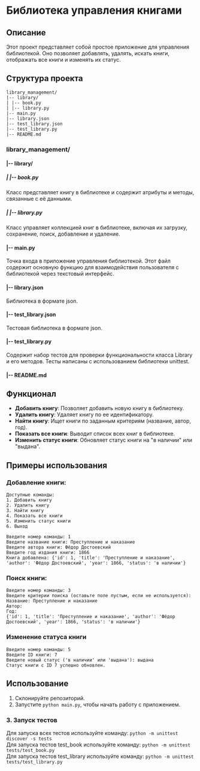 # Библиотека управления книгами

## Описание
Этот проект представляет собой простое приложение для управления библиотекой. Оно позволяет добавлять, удалять, искать книги, отображать все книги и изменять их статус.

## Структура проекта
    library_management/
    |-- library/ 
    | |-- book.py 
    | |-- library.py 
    |-- main.py
    |-- library.json 
    |-- test_library.json 
    |-- test_library.py 
    |-- README.md 
### library_management/ <br>
#### |-- library/ <br>
##### | |-- book.py <br> 
Класс представляет книгу в библиотеке и содержит атрибуты и методы, связанные с её данными.
<br>
##### | |-- library.py <br>
Класс управляет коллекцией книг в библиотеке, включая их загрузку, сохранение, поиск, добавление и удаление.
 <br>
#### |-- main.py <br>
Точка входа в приложение управления библиотекой. Этот файл содержит основную функцию для взаимодействия пользователя с библиотекой через текстовый интерфейс. 
 <br>
#### |-- library.json <br>
Библиотека в формате json.
#### |-- test_library.json <br>
Тестовая библиотека в формате json.
#### |-- test_library.py <br>
Cодержит набор тестов для проверки функциональности класса Library и его методов. Тесты написаны с использованием библиотеки unittest. 
 <br>
#### |-- README.md 


## Функционал
- **Добавить книгу**: Позволяет добавить новую книгу в библиотеку.
- **Удалить книгу**: Удаляет книгу по ее идентификатору.
- **Найти книгу**: Ищет книги по заданным критериям (название, автор, год).
- **Показать все книги**: Выводит список всех книг в библиотеке.
- **Изменить статус книги**: Обновляет статус книги на "в наличии" или "выдана".

## Примеры использования

### Добавление книги:

    Доступные команды:
    1. Добавить книгу
    2. Удалить книгу
    3. Найти книгу
    4. Показать все книги
    5. Изменить статус книги
    6. Выход

    Введите номер команды: 1
    Введите название книги: Преступление и наказание
    Введите автора книги: Фёдор Достоевский
    Введите год издания книги: 1866
    Книга добавлена: {'id': 1, 'title': 'Преступление и наказание', 'author': 'Фёдор Достоевский', 'year': 1866, 'status': 'в наличии'}

### Поиск книги:

    Введите номер команды: 3
    Введите критерии поиска (оставьте поле пустым, если не используется):
    Название: Преступление и наказание
    Автор:
    Год:
    {'id': 1, 'title': 'Преступление и наказание', 'author': 'Фёдор Достоевский', 'year': 1866, 'status': 'в наличии'}

### Изменение статуса книги

    Введите номер команды: 5
    Введите ID книги: 7
    Введите новый статус ('в наличии' или 'выдана'): выдана
    Статус книги с ID 7 успешно обновлен.

## Использование
1. Склонируйте репозиторий.
2. Запустите `python main.py`, чтобы начать работу с приложением.


### 3. Запуск тестов
Для запуска всех тестов используйте команду:
`python -m unittest discover -s tests` <br>
Для запуска тестов test_book используйте команду:
`python -m unittest tests/test_book.py` <br>
Для запуска тестов test_library используйте команду:
`python -m unittest tests/test_library.py`